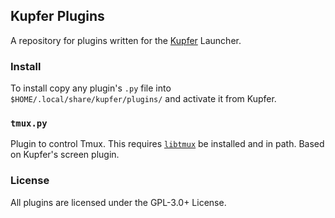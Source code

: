 Kupfer Plugins
-------------------------

A repository for plugins written for the
[Kupfer](https://kupferlauncher.github.io/) Launcher.

### Install

To install copy any plugin's `.py` file into
`$HOME/.local/share/kupfer/plugins/` and activate it from Kupfer.

### `tmux.py`

Plugin to control Tmux. This requires
[`libtmux`](https://libtmux.git-pull.com/) be installed and in path. Based on
Kupfer's screen plugin.

### License

All plugins are licensed under the GPL-3.0+ License.
